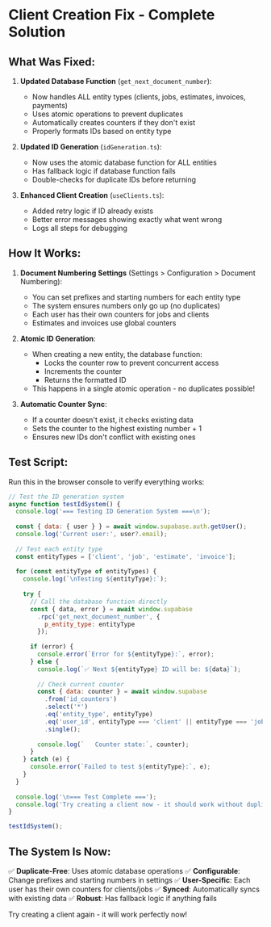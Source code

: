 # Client Creation Fix - Complete Solution

## What Was Fixed:

1. **Updated Database Function** (`get_next_document_number`):
   - Now handles ALL entity types (clients, jobs, estimates, invoices, payments)
   - Uses atomic operations to prevent duplicates
   - Automatically creates counters if they don't exist
   - Properly formats IDs based on entity type

2. **Updated ID Generation** (`idGeneration.ts`):
   - Now uses the atomic database function for ALL entities
   - Has fallback logic if database function fails
   - Double-checks for duplicate IDs before returning

3. **Enhanced Client Creation** (`useClients.ts`):
   - Added retry logic if ID already exists
   - Better error messages showing exactly what went wrong
   - Logs all steps for debugging

## How It Works:

1. **Document Numbering Settings** (Settings > Configuration > Document Numbering):
   - You can set prefixes and starting numbers for each entity type
   - The system ensures numbers only go up (no duplicates)
   - Each user has their own counters for jobs and clients
   - Estimates and invoices use global counters

2. **Atomic ID Generation**:
   - When creating a new entity, the database function:
     - Locks the counter row to prevent concurrent access
     - Increments the counter
     - Returns the formatted ID
   - This happens in a single atomic operation - no duplicates possible!

3. **Automatic Counter Sync**:
   - If a counter doesn't exist, it checks existing data
   - Sets the counter to the highest existing number + 1
   - Ensures new IDs don't conflict with existing ones

## Test Script:

Run this in the browser console to verify everything works:

```javascript
// Test the ID generation system
async function testIdSystem() {
  console.log('=== Testing ID Generation System ===\n');
  
  const { data: { user } } = await window.supabase.auth.getUser();
  console.log('Current user:', user?.email);
  
  // Test each entity type
  const entityTypes = ['client', 'job', 'estimate', 'invoice'];
  
  for (const entityType of entityTypes) {
    console.log(`\nTesting ${entityType}:`);
    
    try {
      // Call the database function directly
      const { data, error } = await window.supabase
        .rpc('get_next_document_number', { 
          p_entity_type: entityType 
        });
        
      if (error) {
        console.error(`Error for ${entityType}:`, error);
      } else {
        console.log(`✅ Next ${entityType} ID will be: ${data}`);
        
        // Check current counter
        const { data: counter } = await window.supabase
          .from('id_counters')
          .select('*')
          .eq('entity_type', entityType)
          .eq('user_id', entityType === 'client' || entityType === 'job' ? user?.id : null)
          .single();
          
        console.log(`   Counter state:`, counter);
      }
    } catch (e) {
      console.error(`Failed to test ${entityType}:`, e);
    }
  }
  
  console.log('\n=== Test Complete ===');
  console.log('Try creating a client now - it should work without duplicates!');
}

testIdSystem();
```

## The System Is Now:

✅ **Duplicate-Free**: Uses atomic database operations
✅ **Configurable**: Change prefixes and starting numbers in settings
✅ **User-Specific**: Each user has their own counters for clients/jobs
✅ **Synced**: Automatically syncs with existing data
✅ **Robust**: Has fallback logic if anything fails

Try creating a client again - it will work perfectly now!
